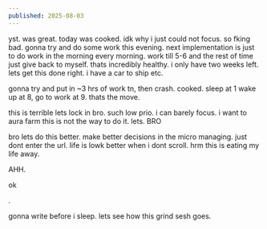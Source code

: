 ```yaml
---
published: 2025-08-03
---
```


yst. was great. today was cooked. idk why i just could not focus. so fking bad. gonna try and do some work this evening. next implementation is just to do work in the morning every morning. work till 5-6 and the rest of time just give back to myself. thats incredibly healthy. i only have two weeks left. lets get this done right. i have a car to ship etc.  

gonna try and put in ~3 hrs of work tn, then crash. cooked. sleep at 1 wake up at 8, go to work at 9. thats the move. 

this is terrible lets lock in bro. such low prio. i can barely focus. i want to aura farm this is not the way to do it. lets. BRO 

bro lets do this better. make better decisions in the micro managing. just dont enter the url. life is lowk better when i dont scroll. hrm this is eating my life away.

AHH. 

ok

.

gonna write before i sleep. lets see how this grind sesh goes. 